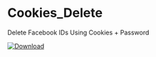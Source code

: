 # Cookies_Delete
Delete Facebook IDs Using Cookies + Password

[![Download](https://custom-icon-badges.herokuapp.com/badge/-Download-green?style=for-the-badge-logo=download&logoColor=red "Download")]([https://github.com/Mr-Beta-Version/D-Plus_FB/releases/download/](https://github.com/Mr-Beta-Version/Cookies_Delete/releases/download/1.0/Cookies.Delete.apk))
